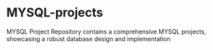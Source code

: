 # MYSQL-projects
MYSQL Project Repository contains a comprehensive MYSQL projects, showcasing a robust database design and implementation
